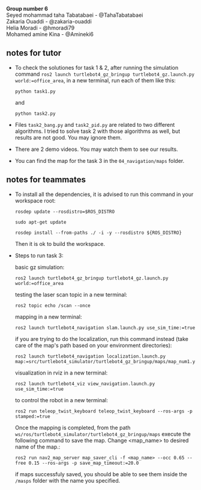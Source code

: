 **Group number 6**\
Seyed mohammad taha Tabatabaei - @TahaTabatabaei \
Zakaria Ouaddi - @zakaria-ouaddi \
Helia Moradi - @hmoradi79 \
Mohamed amine Kina - @Amineki6 

## notes for tutor

- To check the solutiones for task 1 & 2, after running the simulation command `ros2 launch turtlebot4_gz_bringup turtlebot4_gz.launch.py world:=office_area`,
in a new terminal, run each of them like this:
    ```
    python task1.py
    ```
    and 
    ```
    python task2.py
    ```

- Files `task2_bang.py` and `task2_pid.py` are related to two different algorithms. I tried to solve task 2 with those algorithms as well, but results are not good. You may ignore them.

- There are 2 demo videos. You may watch them to see our results.

- You can find the map for the task 3 in the `04_navigation/maps` folder.


## notes for teammates
- To install all the dependencies, it is advised to run this command in your workspace root:
    ```
    rosdep update --rosdistro=$ROS_DISTRO

    sudo apt-get update

    rosdep install --from-paths ./ -i -y --rosdistro ${ROS_DISTRO}
    ```
    Then it is ok to build the workspace.

- Steps to run task 3:

    basic gz simulation:

    ```
    ros2 launch turtlebot4_gz_bringup turtlebot4_gz.launch.py world:=office_area
    ```

    testing the laser scan topic
    in a new terminal:

    ```
    ros2 topic echo /scan --once
    ```

    mapping
    in a new terminal:

    ```
    ros2 launch turtlebot4_navigation slam.launch.py use_sim_time:=true
    ```
    if you are trying to do the localization, run this command instead (take care of the map's path based on your environment directories):
    ```
    ros2 launch turtlebot4_navigation localization.launch.py map:=src/turtlebot4_simulator/turtlebot4_gz_bringup/maps/map_num1.yaml 
    ```

    visualization in rviz
    in a new terminal:

    ```
    ros2 launch turtlebot4_viz view_navigation.launch.py use_sim_time:=true
    ```

    to control the robot
    in a new terminal:

    ```
    ros2 run teleop_twist_keyboard teleop_twist_keyboard --ros-args -p stamped:=true
    ```

    Once the mapping is completed, from the path `ws/ros/turtlebot4_simulator/turtlebot4_gz_bringup/maps` execute the following command to save the map. Change <map_name> to desired name of the map.:

    ```
    ros2 run nav2_map_server map_saver_cli -f <map_name> --occ 0.65 --free 0.15 --ros-args -p save_map_timeout:=20.0
    ```

    if maps successfuly saved, you should be able to see them inside the `/masps` folder with the name you specified.
